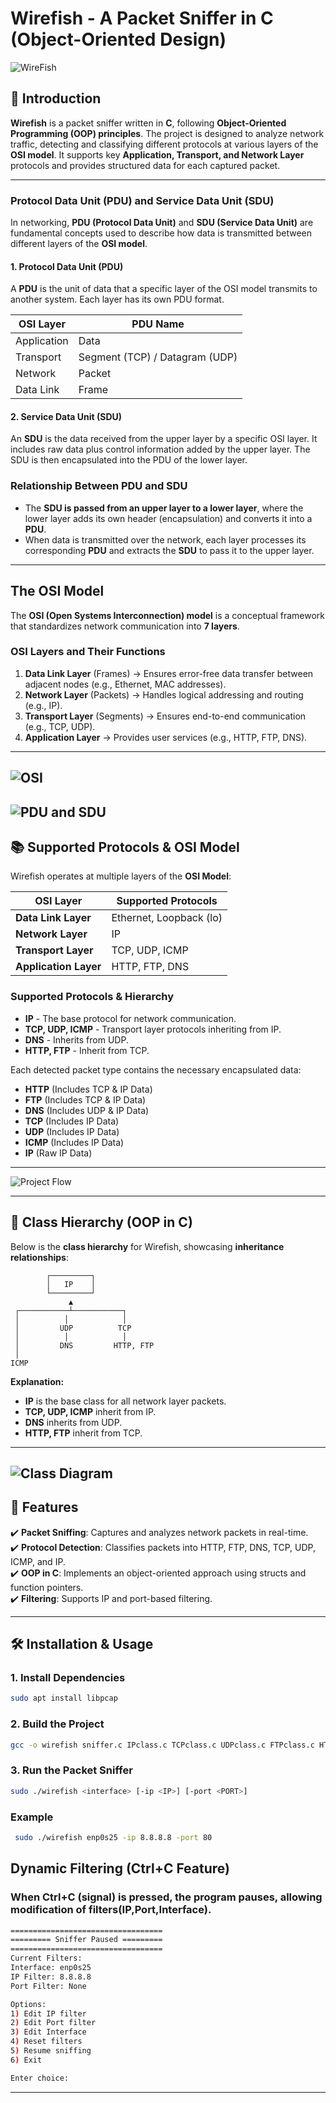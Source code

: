 # Wirefish - A Packet Sniffer in C (Object-Oriented Design)
![WireFish](images/WireFish.png)
## 📌 Introduction
**Wirefish** is a packet sniffer written in **C**, following **Object-Oriented Programming (OOP) principles**. The project is designed to analyze network traffic, detecting and classifying different protocols at various layers of the **OSI model**. It supports key **Application, Transport, and Network Layer** protocols and provides structured data for each captured packet.

---
### **Protocol Data Unit (PDU) and Service Data Unit (SDU)**  
In networking, **PDU (Protocol Data Unit)** and **SDU (Service Data Unit)** are fundamental concepts used to describe how data is transmitted between different layers of the **OSI model**.

#### **1. Protocol Data Unit (PDU)**  
A **PDU** is the unit of data that a specific layer of the OSI model transmits to another system. Each layer has its own PDU format.  

| OSI Layer | PDU Name |
|-----------|---------|
| Application | Data |
| Transport | Segment (TCP) / Datagram (UDP) |
| Network | Packet |
| Data Link | Frame |

#### **2. Service Data Unit (SDU)**  
An **SDU** is the data received from the upper layer by a specific OSI layer. It includes raw data plus control information added by the upper layer. The SDU is then encapsulated into the PDU of the lower layer.

### **Relationship Between PDU and SDU**  
- The **SDU is passed from an upper layer to a lower layer**, where the lower layer adds its own header (encapsulation) and converts it into a **PDU**.  
- When data is transmitted over the network, each layer processes its corresponding **PDU** and extracts the **SDU** to pass it to the upper layer.

---

## **The OSI Model**
The **OSI (Open Systems Interconnection) model** is a conceptual framework that standardizes network communication into **7 layers**.  

### **OSI Layers and Their Functions**
1. **Data Link Layer** (Frames) → Ensures error-free data transfer between adjacent nodes (e.g., Ethernet, MAC addresses).
2. **Network Layer** (Packets) → Handles logical addressing and routing (e.g., IP).
3. **Transport Layer** (Segments) → Ensures end-to-end communication (e.g., TCP, UDP).
4. **Application Layer** → Provides user services (e.g., HTTP, FTP, DNS).

---
![OSI](images/OSI.png)
---
![PDU and SDU](images/PDU_SDU.png)
---
## 📚 Supported Protocols & OSI Model
Wirefish operates at multiple layers of the **OSI Model**:

| **OSI Layer**       | **Supported Protocols** |
|---------------------|------------------------|
| **Data Link Layer** | Ethernet, Loopback (lo) |
| **Network Layer**   | IP                      |
| **Transport Layer** | TCP, UDP, ICMP         |
| **Application Layer** | HTTP, FTP, DNS       |

### **Supported Protocols & Hierarchy**
- **IP** - The base protocol for network communication.
- **TCP, UDP, ICMP** - Transport layer protocols inheriting from IP.
- **DNS** - Inherits from UDP.
- **HTTP, FTP** - Inherit from TCP.

Each detected packet type contains the necessary encapsulated data:
- **HTTP** (Includes TCP & IP Data)
- **FTP** (Includes TCP & IP Data)
- **DNS** (Includes UDP & IP Data)
- **TCP** (Includes IP Data)
- **UDP** (Includes IP Data)
- **ICMP** (Includes IP Data)
- **IP** (Raw IP Data)

---
![Project Flow](images/Project_Flow.png)

---

## 🎨 **Class Hierarchy (OOP in C)**

Below is the **class hierarchy** for Wirefish, showcasing **inheritance relationships**:

```plaintext
        ┌─────────┐
        │   IP    │
        └─────────┘
             ▲
 ┌───────────┴───────────┐
 │          │            │
 │         UDP          TCP
 │          │            │
 │         DNS         HTTP, FTP
 │
ICMP
```

**Explanation:**
- **IP** is the base class for all network layer packets.
- **TCP, UDP, ICMP** inherit from IP.
- **DNS** inherits from UDP.
- **HTTP, FTP** inherit from TCP.

---
![Class Diagram](images/class.png)
---

## 🚀 Features
✔️ **Packet Sniffing**: Captures and analyzes network packets in real-time.  
✔️ **Protocol Detection**: Classifies packets into HTTP, FTP, DNS, TCP, UDP, ICMP, and IP.  
✔️ **OOP in C**: Implements an object-oriented approach using structs and function pointers.  
✔️ **Filtering**: Supports IP and port-based filtering.  


---

## 🛠️ Installation & Usage
### **1. Install Dependencies**
```sh
sudo apt install libpcap
```

### **2. Build the Project**
```sh
gcc -o wirefish sniffer.c IPclass.c TCPclass.c UDPclass.c FTPclass.c HTTPclass.c DNSclass.c ICMPclass.c -lpcap
```
### **3. Run the Packet Sniffer**
```sh
sudo ./wirefish <interface> [-ip <IP>] [-port <PORT>]
```
### **Example**
```sh
 sudo ./wirefish enp0s25 -ip 8.8.8.8 -port 80
```


## Dynamic Filtering (Ctrl+C Feature)

### When **Ctrl+C** (signal) is pressed, the program pauses, allowing modification of filters(IP,Port,Interface).
```sh
==================================
========= Sniffer Paused =========
==================================
Current Filters:
Interface: enp0s25
IP Filter: 8.8.8.8
Port Filter: None

Options:
1) Edit IP filter
2) Edit Port filter
3) Edit Interface
4) Reset filters
5) Resume sniffing
6) Exit

Enter choice:
```

---





